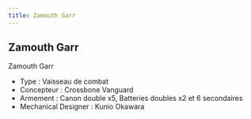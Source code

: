 ```yaml
---
title: Zamouth Garr
---
```


Zamouth Garr
------------




Zamouth Garr   
  
- Type : Vaisseau de combat  
- Concepteur : Crossbone Vanguard  
- Armement : Canon double x5, Batteries doubles x2 et 6 secondaires  
- Mechanical Designer : Kunio Okawara  
  


